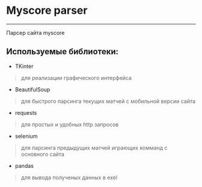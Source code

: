 # Myscore parser

---

Парсер сайта myscore

## Используемые библиотеки:

* TKinter
> для реализации графического интерфейса
* BeautifulSoup
> для быстрого парсинга текущих матчей с мобильной версии сайта
* requests
> для простых и удобных http запросов
* selenium
> для парсинга предыдущих матчей играющих комманд с основного сайта
* pandas
> для вывода полученых данных в exel
